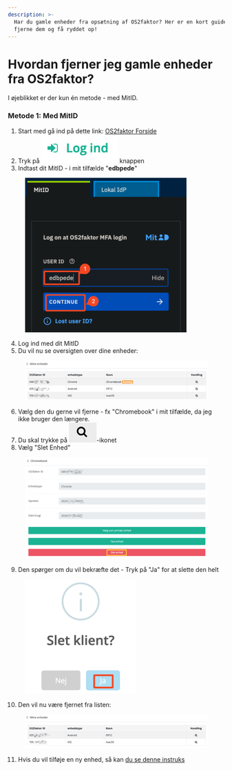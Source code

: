```yaml
---
description: >-
  Har du gamle enheder fra opsætning af OS2faktor? Her er en kort guide til at
  fjerne dem og få ryddet op!
---
```


# Hvordan fjerner jeg gamle enheder fra OS2faktor?

I øjeblikket er der kun én metode - med MitID.

### Metode 1: Med MitID

1. Start med gå ind på dette link: [OS2faktor Forside](https://frontend.os2faktor.dk/)
2. Tryk på <img src="../.gitbook/assets/image (63).png" alt="" data-size="line"> knappen
3. Indtast dit MitID - i mit tilfælde "**edbpede**"

<figure><img src="../.gitbook/assets/image (64).png" alt="" width="375"><figcaption></figcaption></figure>

4. Log ind med dit MitID
5. Du vil nu se oversigten over dine enheder:

<figure><img src="../.gitbook/assets/image (65).png" alt=""><figcaption></figcaption></figure>

6. Vælg den du gerne vil fjerne - fx "Chromebook" i mit tilfælde, da jeg ikke bruger den længere.
7. Du skal trykke på <img src="../.gitbook/assets/image (66).png" alt="" data-size="line">-ikonet
8. Vælg "Slet Enhed"

<figure><img src="../.gitbook/assets/image (67).png" alt=""><figcaption></figcaption></figure>

9. Den spørger om du vil bekræfte det - Tryk på "Ja" for at slette den helt

<figure><img src="../.gitbook/assets/image (68).png" alt="" width="257"><figcaption></figcaption></figure>

10. Den vil nu være fjernet fra listen:

<figure><img src="../.gitbook/assets/image (69).png" alt=""><figcaption></figcaption></figure>

11. Hvis du vil tilføje en ny enhed, så kan [du se denne instruks](fa-os2faktor-til-din-chromebook.md)
